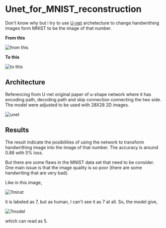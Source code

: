 # Unet_for_MNIST_reconstruction

Don't know why but i try to use [U-net](https://arxiv.org/abs/1505.04597) archetecture to change handwrithing images form MNIST to be the image of that number.

**From this**

![from this](https://imgur.com/VZmm3M3.png)

**To this**

![to this](https://imgur.com/k0YcxSw.png)


## Architecture

Referencing from U-net original paper of u-shape network where it has encoding path, decoding path and skip connection connecting the two side. The model were adjusted to be used with 28X28 2D images.

![unet](https://imgur.com/0YKKLWI.png)


## Results

The result indicate the posibilities of using the network to transform handwrithing image into the image of that number. The accuracy is around 0.88 with 5% loss.

But there are some flaws in the MNIST data set that need to be consider. One main issue is that the image quality is so poor (there are some handwriting that are very bad).

Like in this image, 

![7minst](https://imgur.com/m6BrsQb.png)

it is labeled as 7, but as human, I can't see it as 7 at all. So, the model give,

![7model](https://imgur.com/ybh0iUT.png)

which can read as 5.





